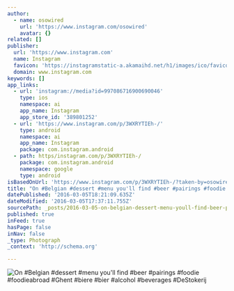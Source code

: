 ```yaml
---
author:
  - name: osowired
    url: 'https://www.instagram.com/osowired'
    avatar: {}
related: []
publisher:
  url: 'https://www.instagram.com'
  name: Instagram
  favicon: 'https://instagramstatic-a.akamaihd.net/h1/images/ico/favicon.ico/7cdab0872b15.ico'
  domain: www.instagram.com
keywords: []
app_links:
  - url: 'instagram://media?id=997086716900690046'
    type: ios
    namespace: ai
    app_name: Instagram
    app_store_id: '389801252'
  - url: 'https://www.instagram.com/p/3WXRYTIEh-/'
    type: android
    namespace: ai
    app_name: Instagram
    package: com.instagram.android
  - path: https/instagram.com/p/3WXRYTIEh-/
    package: com.instagram.android
    namespace: google
    type: android
isBasedOnUrl: 'https://www.instagram.com/p/3WXRYTIEh-/?taken-by=osowired'
title: "On #Belgian #dessert #menu you'll find #beer #pairings #foodie #foodieabroad #Ghent #biere #bier #alcohol #beverages #DeStokerij"
datePublished: '2016-03-05T18:21:09.635Z'
dateModified: '2016-03-05T17:37:11.755Z'
sourcePath: _posts/2016-03-05-on-belgian-dessert-menu-youll-find-beer-pairings-food.md
published: true
inFeed: true
hasPage: false
inNav: false
_type: Photograph
_context: 'http://schema.org'

---
```

![On &num;Belgian &num;dessert &num;menu you'll find &num;beer &num;pairings &num;foodie &num;foodieabroad &num;Ghent &num;biere &num;bier &num;alcohol &num;beverages &num;DeStokerij](https://scontent.cdninstagram.com/t51.2885-15/e15/11313727_1596444513977597_1343757251_n.jpg?ig_cache_key=OTk3MDg2NzE2OTAwNjkwMDQ2.2)